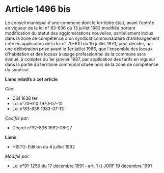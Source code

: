 # Article 1496 bis

Le conseil municipal d'une commune dont le territoire était, avant l'entrée en vigueur de la loi n° 83-636 du 13 juillet 1983
modifiée portant modification du statut des agglomérations nouvelles, partiellement inclus dans la zone de compétence d'un
syndicat communautaire d'aménagement créé en application de la loi n° 70-610 du 10 juillet 1970, peut décider, par une
délibération prise avant le 1er juillet 1986, que l'ensemble des locaux d'habitation et des locaux à usage professionnel de
la commune sera évalué, à compter du 1er janvier 1987, par application des tarifs en vigueur dans la partie du territoire
communal située hors de la zone de compétence du syndicat.

**Liens relatifs à cet article**

_Cite_:

  - CGI 1638 ter
  - Loi n°70-610 1970-07-10
  - Loi n°83-636 1983-07-13

_Codifié par_:

  - Décret n°92-836 1992-08-27

**Liens**:

  - HISTO: Edition du 4 juillet 1992

_Modifié par_:

  - Loi n°91-1256 du 17 décembre 1991 - art. 1 () JORF 19 décembre 1991
